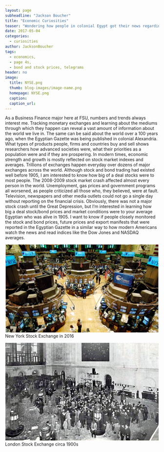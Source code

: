 ```yaml
---
layout: page
subheadline: "Jackson Boucher"
title: "Economic Curiosities"
teaser: "Wondering how people in colonial Egypt got their news regarding stocks and if they care like we do today"
date: 2017-05-04
categories:
  - curiosities
author: JacksonBoucher
tags:
  - economics,
  - page 4s,
  - bond and stock prices, telegrams
header: no
image:
  title: NYSE.png
  thumb: blog-images/image-name.png
  homepage: NYSE.png
  caption:
  caption_url:
---
```

As a Business Finance major here at FSU, numbers and trends always interest me. Tracking monetary exchanges and learning about the mediums through which they happen can reveal a vast amount of information about the world we live in. The same can be said about the world over a 100 years ago, when the Egyptian Gazette was being published in colonial Alexandria. What types of products people, firms and countries buy and sell shows researchers how advanced societies were, what their priorities as a population were and if they are prospering. In modern times, economic strength and growth is mostly reflected on stock market indexes and averages. Trillions of exchanges happen everyday over dozens of major exchanges across the world. Although stock and bond trading had existed well before 1905, I am interested to know how big of a deal stocks were to most people. The 2008-2009 stock market crash affected almost every person in the world. Unemployment, gas prices and government programs all worsened, as people criticized all those who, they believed, were at fault. Television, newspapers and other media outlets could not go a single day without reporting on the financial crisis. Obviously, there was not a major stock crash until the Great Depression, but I’m interested in learning how big a deal stock/bond prices and market conditions were to your average Egyptian who was alive in 1905. I want to know if people closely monitored the stock and bond prices, future prices and export manifests that were reported in the Egyptian Gazette in a similar way to how modern Americans watch the news and read indices like the Dow Jones and NASDAQ averages.

![New York Stock Exchange 2016](LSE.png)
New York Stock Exchange in 2016

![London Stock Exchange](NYSE.png)
London Stock Exchange circa 1900s
